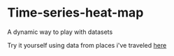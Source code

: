 # Time-series-heat-map
A dynamic way to play with datasets

Try it yourself using data from places i've traveled [here](https://ljsimpkin.github.io/Time-series-heat-map/)

